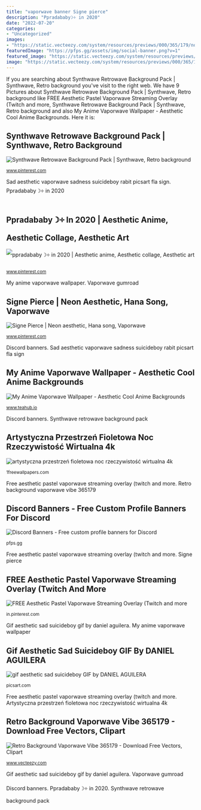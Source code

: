 ```yaml
---
title: "vaporwave banner Signe pierce"
description: "Ppradababy☽༓ in 2020"
date: "2022-07-20"
categories:
- "Uncategorized"
images:
- "https://static.vecteezy.com/system/resources/previews/000/365/179/non_2x/retro-background-vaporwave-vibe-vector.jpg"
featuredImage: "https://pfps.gg/assets/img/social-banner.png?v=1"
featured_image: "https://static.vecteezy.com/system/resources/previews/000/365/179/non_2x/retro-background-vaporwave-vibe-vector.jpg"
image: "https://static.vecteezy.com/system/resources/previews/000/365/179/non_2x/retro-background-vaporwave-vibe-vector.jpg"
---
```


If you are searching about Synthwave Retrowave Background Pack | Synthwave, Retro background you've visit to the right web. We have 9 Pictures about Synthwave Retrowave Background Pack | Synthwave, Retro background like FREE Aesthetic Pastel Vaporwave Streaming Overlay (Twitch and more, Synthwave Retrowave Background Pack | Synthwave, Retro background and also My Anime Vaporwave Wallpaper - Aesthetic Cool Anime Backgrounds. Here it is:

## Synthwave Retrowave Background Pack | Synthwave, Retro Background

![Synthwave Retrowave Background Pack | Synthwave, Retro background](https://i.pinimg.com/originals/47/61/0b/47610bed1f9aab887b23a1ec641c457a.jpg "Vaporwave gumroad")

<small>www.pinterest.com</small>

Sad aesthetic vaporwave sadness suicideboy rabit picsart fla sign. Ppradababy☽༓ in 2020

## Ppradababy☽༓ In 2020 | Aesthetic Anime, Aesthetic Collage, Aesthetic Art

![ppradababy☽༓ in 2020 | Aesthetic anime, Aesthetic collage, Aesthetic art](https://i.pinimg.com/736x/34/27/e2/3427e2bd667b3adfe8e2ce7478e262e1.jpg "Synthwave background retrowave retro banner aesthetic pack visit website")

<small>www.pinterest.com</small>

My anime vaporwave wallpaper. Vaporwave gumroad

## Signe Pierce | Neon Aesthetic, Hana Song, Vaporwave

![Signe Pierce | Neon aesthetic, Hana song, Vaporwave](https://i.pinimg.com/736x/a3/86/c4/a386c42ee42ca5e46710eab689fe622b.jpg "My anime vaporwave wallpaper")

<small>www.pinterest.com</small>

Discord banners. Sad aesthetic vaporwave sadness suicideboy rabit picsart fla sign

## My Anime Vaporwave Wallpaper - Aesthetic Cool Anime Backgrounds

![My Anime Vaporwave Wallpaper - Aesthetic Cool Anime Backgrounds](https://www.teahub.io/photos/full/12-122950_my-anime-vaporwave-wallpaper-aesthetic-cool-anime-backgrounds.jpg "Signe pierce")

<small>www.teahub.io</small>

Discord banners. Synthwave retrowave background pack

## Artystyczna Przestrzeń Fioletowa Noc Rzeczywistość Wirtualna 4k

![artystyczna przestrzeń fioletowa noc rzeczywistość wirtualna 4k](https://data.1freewallpapers.com/download/artistic-space-purple-night-virtual-reality-4k-vaporwave.jpg "Vaporwave teahub")

<small>1freewallpapers.com</small>

Free aesthetic pastel vaporwave streaming overlay (twitch and more. Retro background vaporwave vibe 365179

## Discord Banners - Free Custom Profile Banners For Discord

![Discord Banners - Free custom profile banners for Discord](https://pfps.gg/assets/img/social-banner.png?v=1 "Artystyczna przestrzeń fioletowa noc rzeczywistość wirtualna 4k")

<small>pfps.gg</small>

Free aesthetic pastel vaporwave streaming overlay (twitch and more. Signe pierce

## FREE Aesthetic Pastel Vaporwave Streaming Overlay (Twitch And More

![FREE Aesthetic Pastel Vaporwave Streaming Overlay (Twitch and more](https://i.pinimg.com/originals/dd/b2/32/ddb2322cf699b08d31efad709dd01cbf.png "Signe pierce")

<small>in.pinterest.com</small>

Gif aesthetic sad suicideboy gif by daniel aguilera. My anime vaporwave wallpaper

## Gif Aesthetic Sad Suicideboy GIF By DANIEL AGUILERA

![gif aesthetic sad suicideboy GIF by DANIEL AGUILERA](http://cdn130.picsart.com/287297377016201.gif?to=min&amp;r=1024 "Gif aesthetic sad suicideboy gif by daniel aguilera")

<small>picsart.com</small>

Free aesthetic pastel vaporwave streaming overlay (twitch and more. Artystyczna przestrzeń fioletowa noc rzeczywistość wirtualna 4k

## Retro Background Vaporwave Vibe 365179 - Download Free Vectors, Clipart

![Retro Background Vaporwave Vibe 365179 - Download Free Vectors, Clipart](https://static.vecteezy.com/system/resources/previews/000/365/179/non_2x/retro-background-vaporwave-vibe-vector.jpg "My anime vaporwave wallpaper")

<small>www.vecteezy.com</small>

Gif aesthetic sad suicideboy gif by daniel aguilera. Vaporwave gumroad

Discord banners. Ppradababy☽༓ in 2020. Synthwave retrowave background pack
